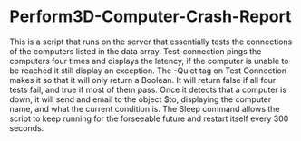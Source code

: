# Perform3D-Computer-Crash-Report


This is a script that runs on the server that essentially tests the connections of the computers listed in the data array. Test-connection pings the computers four times and displays the latency, if the computer is unable to be reached it still display an exception. The -Quiet tag on Test Connection makes it so that it will only return a Boolean. It will return false if all four tests fail, and true if most of them pass. Once it detects that a computer is down, it will send and email to the object $to, displaying the computer name, and what the current condition is. The Sleep command allows the script to keep running for the forseeable future and restart itself every 300 seconds. 


